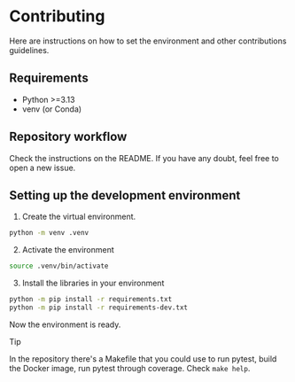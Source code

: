 # Contributing

Here are instructions on how to set the environment and other contributions
guidelines.

## Requirements

- Python >=3.13
- venv (or Conda)

## Repository workflow

Check the instructions on the README. If you have any doubt, feel free to open a
new issue.

## Setting up the development environment

1. Create the virtual environment.

```bash
python -m venv .venv
```

2. Activate the environment

```bash
source .venv/bin/activate
```

3. Install the libraries in your environment

```bash
python -m pip install -r requirements.txt
python -m pip install -r requirements-dev.txt
```

Now the environment is ready.

> [!TIP]
>
> In the repository there's a Makefile that you could use to run pytest, build
> the Docker image, run pytest through coverage. Check `make help`.
